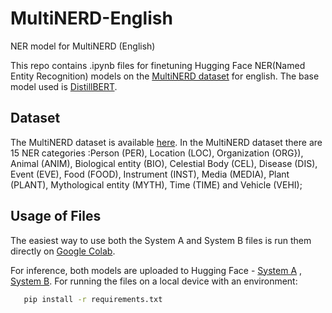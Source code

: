 # MultiNERD-English
NER model for MultiNERD (English) 

This repo contains .ipynb files  for finetuning Hugging Face NER(Named Entity Recognition) models on the [MultiNERD dataset](https://github.com/Babelscape/multinerd) for english. The base model used is [DistillBERT](https://huggingface.co/docs/transformers/model_doc/distilbert).

## Dataset
The MultiNERD dataset is available [here](https://huggingface.co/datasets/Babelscape/multinerd).
In the MultiNERD dataset there are 15 NER  categories :Person (PER), Location (LOC), Organization (ORG}), Animal (ANIM), Biological entity (BIO), Celestial Body (CEL), Disease (DIS), Event (EVE), Food (FOOD), Instrument (INST), Media (MEDIA), Plant (PLANT), Mythological entity (MYTH), Time (TIME) and Vehicle (VEHI);

## Usage of Files
The easiest way to use both the System A and System B files is run them directly on [Google Colab](https://colab.google/). 

For inference, both models are uploaded to Hugging Face - [System A](https://huggingface.co/doomnova/distilbert_system_A) , [System B](https://huggingface.co/doomnova/distilbert_system_B).
For running the files on a local device with an environment:

 ```bash
    pip install -r requirements.txt
 ```

